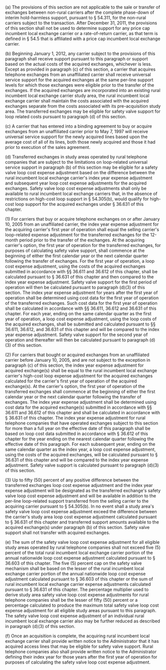(a) The provisions of this section are not applicable to the sale or transfer of exchanges between non-rural carriers after the complete phase-down of interim hold-harmless support, pursuant to § 54.311, for the non-rural carriers subject to the transaction. After December 31, 2011, the provisions of this section shall not be used to determine support for any price cap incumbent local exchange carrier or a rate-of-return carrier, as that term is defined in § 54.5 that is affiliated with a price cap incumbent local exchange carrier.

(b) Beginning January 1, 2012, any carrier subject to the provisions of this paragraph shall receive support pursuant to this paragraph or support based on the actual costs of the acquired exchanges, whichever is less. Except as provided in paragraph (c) of this section, a carrier that acquires telephone exchanges from an unaffiliated carrier shall receive universal service support for the acquired exchanges at the same per-line support levels for which those exchanges were eligible prior to the transfer of the exchanges. If the acquired exchanges are incorporated into an existing rural incumbent local exchange carrier study area, the rural incumbent local exchange carrier shall maintain the costs associated with the acquired exchanges separate from the costs associated with its pre-acquisition study area. The transferred exchanges may be eligible for safety valve support for loop related costs pursuant to paragraph (d) of this section.

(c) A carrier that has entered into a binding agreement to buy or acquire exchanges from an unaffiliated carrier prior to May 7, 1997 will receive universal service support for the newly acquired lines based upon the average cost of all of its lines, both those newly acquired and those it had prior to execution of the sales agreement.

(d) Transferred exchanges in study areas operated by rural telephone companies that are subject to the limitations on loop-related universal service support in paragraph (b) of this section may be eligible for a safety valve loop cost expense adjustment based on the difference between the rural incumbent local exchange carrier's index year expense adjustment and subsequent year loop cost expense adjustments for the acquired exchanges. Safety valve loop cost expense adjustments shall only be available to rural incumbent local exchange carriers that, in the absence of restrictions on high-cost loop support in § 54.305(b), would qualify for high-cost loop support for the acquired exchanges under § 36.631 of this chapter.

(1) For carriers that buy or acquire telephone exchanges on or after January 10, 2005 from an unaffiliated carrier, the index year expense adjustment for the acquiring carrier's first year of operation shall equal the selling carrier's loop-related expense adjustment for the transferred exchanges for the 12-month period prior to the transfer of the exchanges. At the acquiring carrier's option, the first year of operation for the transferred exchanges, for purposes of calculating safety valve support, shall commence at the beginning of either the first calendar year or the next calendar quarter following the transfer of exchanges. For the first year of operation, a loop cost expense adjustment, using the costs of the acquired exchanges submitted in accordance with §§ 36.611 and 36.612 of this chapter, shall be calculated pursuant to § 36.631 of this chapter and then compared to the index year expense adjustment. Safety valve support for the first period of operation will then be calculated pursuant to paragraph (d)(3) of this section. The index year expense adjustment for years after the first year of operation shall be determined using cost data for the first year of operation of the transferred exchanges. Such cost data for the first year of operation shall be calculated in accordance with §§ 36.611, 36.612 and 36.631 of this chapter. For each year, ending on the same calendar quarter as the first year of operation, a loop cost expense adjustment, using the loop costs of the acquired exchanges, shall be submitted and calculated pursuant to §§ 36.611, 36.612, and 36.631 of this chapter and will be compared to the index year expense adjustment. Safety valve support for the second year of operation and thereafter will then be calculated pursuant to paragraph (d)(3) of this section.

(2) For carriers that bought or acquired exchanges from an unaffiliated carrier before January 10, 2005, and are not subject to the exception in paragraph (c) of this section, the index year expense adjustment for acquired exchange(s) shall be equal to the rural incumbent local exchange carrier's high-cost loop expense adjustment for the acquired exchanges calculated for the carrier's first year of operation of the acquired exchange(s). At the carrier's option, the first year of operation of the transferred exchanges shall commence at the beginning of either the first calendar year or the next calendar quarter following the transfer of exchanges. The index year expense adjustment shall be determined using cost data for the acquired exchange(s) submitted in accordance with §§ 36.611 and 36.612 of this chapter and shall be calculated in accordance with § 36.631 of this chapter. The index year expense adjustment for rural telephone companies that have operated exchanges subject to this section for more than a full year on the effective date of this paragraph shall be based on loop cost data submitted in accordance with § 36.612 of this chapter for the year ending on the nearest calendar quarter following the effective date of this paragraph. For each subsequent year, ending on the same calendar quarter as the index year, a loop cost expense adjustment, using the costs of the acquired exchanges, will be calculated pursuant to § 36.631 of this chapter and will be compared to the index year expense adjustment. Safety valve support is calculated pursuant to paragraph (d)(3) of this section.

(3) Up to fifty (50) percent of any positive difference between the transferred exchanges loop cost expense adjustment and the index year expense adjustment will be designated as the transferred exchange's safety valve loop cost expense adjustment and will be available in addition to the per-line loop-related support transferred from the selling carrier to the acquiring carrier pursuant to § 54.305(b). In no event shall a study area's safety valve loop cost expense adjustment exceed the difference between the carrier's study area loop cost expense adjustment calculated pursuant to § 36.631 of this chapter and transferred support amounts available to the acquired exchange(s) under paragraph (b) of this section. Safety valve support shall not transfer with acquired exchanges.

(e) The sum of the safety valve loop cost expense adjustment for all eligible study areas operated by rural telephone companies shall not exceed five (5) percent of the total rural incumbent local exchange carrier portion of the annual nationwide loop cost expense adjustment calculated pursuant to § 36.603 of this chapter. The five (5) percent cap on the safety valve mechanism shall be based on the lesser of the rural incumbent local exchange carrier portion of the annual nationwide loop cost expense adjustment calculated pursuant to § 36.603 of this chapter or the sum of rural incumbent local exchange carrier expense adjustments calculated pursuant to § 36.631 of this chapter. The percentage multiplier used to derive study area safety valve loop cost expense adjustments for rural telephone companies shall be the lesser of fifty (50) percent or a percentage calculated to produce the maximum total safety valve loop cost expense adjustment for all eligible study areas pursuant to this paragraph. The safety valve loop cost expense adjustment of an individual rural incumbent local exchange carrier also may be further reduced as described in paragraph (d)(3) of this section.

(f) Once an acquisition is complete, the acquiring rural incumbent local exchange carrier shall provide written notice to the Administrator that it has acquired access lines that may be eligible for safety valve support. Rural telephone companies also shall provide written notice to the Administrator defining their index year for those years after the first year of operation for purposes of calculating the safety valve loop cost expense adjustment.

